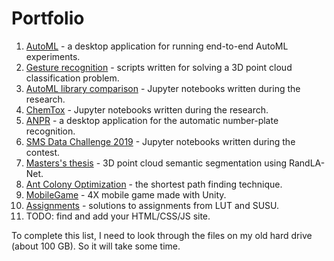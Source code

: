 # Portfolio

1. [AutoML](https://github.com/MainTechAI/AutoML) - a desktop application for running end-to-end AutoML experiments.
2. [Gesture recognition](https://github.com/MainTechAI/Portfolio/tree/master/Projects/3D%20point%20cloud%20gestures%20recognition) - scripts written for solving a 3D point cloud classification problem.
3. [AutoML library comparison](https://github.com/MainTechAI/AutoML-comparison) - Jupyter notebooks written during the research.
4. [ChemTox](https://github.com/MainTechAI/Portfolio/tree/master/Projects/ChemTox) - Jupyter notebooks written during the research.
5. [ANPR](https://github.com/MainTechAI/Portfolio/tree/master/Projects/ANPR) - a desktop application for the automatic number-plate recognition.
6. [SMS Data Challenge 2019](https://github.com/MainTechAI/Portfolio/tree/master/Projects/SMS%20Data%20Challenge%202019) - Jupyter notebooks written during the contest.
7. [Masters's thesis](https://github.com/MainTechAI/3D-point-cloud-semantic-segmentation) - 3D point cloud semantic segmentation using RandLA-Net.
8. [Ant Colony Optimization](https://github.com/MainTechAI/Ants) - the shortest path finding technique.
9. [MobileGame](https://mega.nz/folder/eLgCADrZ#Yy05yfPTR7PPtRX_Vj66pQ) - 4X mobile game made with Unity.
10. [Assignments](https://github.com/MainTechAI/Assignments) - solutions to assignments from LUT and SUSU.
11. TODO: find and add your HTML/CSS/JS site.

To complete this list, I need to look through the files on my old hard drive 
(about 100 GB). So it will take some time.


